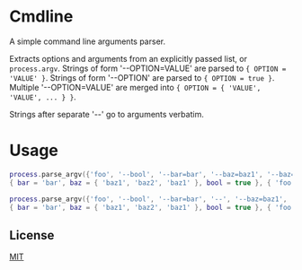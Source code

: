 Cmdline
=====

A simple command line arguments parser.

Extracts options and arguments from an explicitly passed list, or `process.argv`.
Strings of form '--OPTION=VALUE' are parsed to `{ OPTION = 'VALUE' }`.
Strings of form '--OPTION' are parsed to `{ OPTION = true }`.
Multiple '--OPTION=VALUE' are merged into `{ OPTION = { 'VALUE', 'VALUE', ... } }`.

Strings after separate '--' go to arguments verbatim.

Usage
=====

```lua
process.parse_argv({'foo', '--bool', '--bar=bar', '--baz=baz1', '--baz=baz2', '--baz=baz2'})
{ bar = 'bar', baz = { 'baz1', 'baz2', 'baz1' }, bool = true }, { 'foo' }

process.parse_argv({'foo', '--bool', '--bar=bar', '--', '--baz=baz1', '--baz=baz2', '--baz=baz2'})
{ bar = 'bar', baz = { 'baz1', 'baz2', 'baz1' }, bool = true }, { 'foo' }
```

License
-------

[MIT](cmdline/license.txt)
